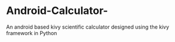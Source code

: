 # Android-Calculator-
An android based kivy scientific calculator designed using the kivy framework in Python 
